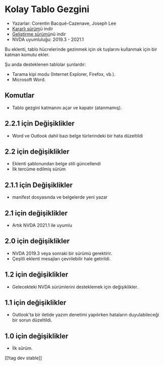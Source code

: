 # Kolay Tablo Gezgini #

* Yazarlar: Corentin Bacqué-Cazenave, Joseph Lee
* [Kararlı sürüm][1]ü indir
* [Geliştirme sürümü][2]nü indir
* NVDA uyumluluğu: 2019.3 - 2021.1

Bu eklenti, tablo hücrelerinde gezinmek için ok tuşlarını kullanmak için bir
katman komutu ekler.

Şu anda desteklenen tablolar şunlardır:

* Tarama kipi modu (Internet Explorer, Firefox, vb.).
* Microsoft Word.

## Komutlar

* Tablo gezgini katmanını açar ve kapatır (atanmamış).

## 2.2.1 için Değişiklikler

* Word ve Outlook dahil bazı belge türlerindeki bir hata düzeltildi

## 2.2 için değişiklikler

* Eklenti şablonundan belge stili güncellendi
* İlk tercüme edilmiş sürüm

## 2.1.1 için Değişiklikler

* manifest dosyasında  ve belgelerde yeni yazar

## 2.1 için değişiklikler

* Artık NVDA 2021.1 ile uyumlu

## 2.0 için değişiklikler

* NVDA 2019.3 veya sonraki bir sürümü gerektirir.
* Çeşitli eklenti mesajları çevrilebilir hale getirildi.

## 1.2 için değişiklikler

* Gelecekteki NVDA sürümlerini desteklemek için değişiklikler.

## 1.1 için değişiklikler

* Outlook'ta bir iletide yazım denetimi yapılırken hataların duyulabileceği
  bir sorun düzeltildi.

## 1.0 için değişiklikler

*   İlk sürüm.

[[!tag dev stable]]

[1]: https://addons.nvda-project.org/files/get.php?file=etn

[2]: https://addons.nvda-project.org/files/get.php?file=etn-dev
